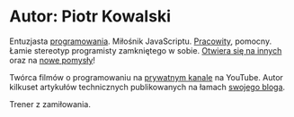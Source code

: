 # Autor: Piotr Kowalski

<img
    style="float: left; margin-right: 10px;"
    src="https://piecioshka.pl/assets/images/me/piotr-kowalski-200x200.jpg"
    alt=""/>

Entuzjasta [programowania][gh]. Miłośnik JavaScriptu.
[Pracowity][li], pomocny. Łamie stereotyp programisty zamkniętego w sobie.
[Otwiera się na innych][tt] oraz na [nowe pomysły][fb]!

Twórca filmów o programowaniu na [prywatnym kanale][yt] na YouTube.
Autor kilkuset artykułów technicznych publikowanych na łamach [swojego bloga][blog].

Trener z zamiłowania.

[blog]: https://piecioshka.pl/blog/
[li]: https://linkedin.com/in/piecioshka
[gh]: https://github.com/piecioshka
[yt]: https://youtube.com/user/piecioshka
[fb]: https://facebook.com/piecioshka.trener
[tt]: https://twitter.com/piecioshka
